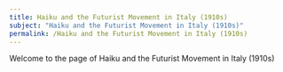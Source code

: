 ```yaml
---
title: Haiku and the Futurist Movement in Italy (1910s)
subject: "Haiku and the Futurist Movement in Italy (1910s)"
permalink: /Haiku and the Futurist Movement in Italy (1910s)
---
```


Welcome to the page of Haiku and the Futurist Movement in Italy (1910s)
